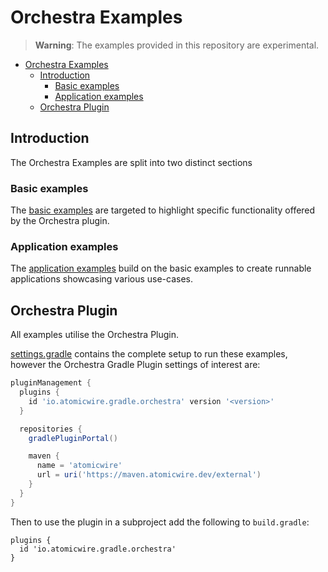 # Orchestra Examples

> **Warning**: The examples provided in this repository are experimental.

<!-- TOC -->
* [Orchestra Examples](#orchestra-examples)
  * [Introduction](#introduction)
    * [Basic examples](#basic-examples)
    * [Application examples](#application-examples)
  * [Orchestra Plugin](#orchestra-plugin)
<!-- TOC -->

## Introduction

The Orchestra Examples are split into two distinct sections

### Basic examples

The [basic examples](./basic-examples) are targeted to highlight specific functionality offered by the Orchestra plugin.

### Application examples

The [application examples](./app-examples) build on the basic examples to create runnable applications showcasing
various use-cases.


## Orchestra Plugin

All examples utilise the Orchestra Plugin.

[settings.gradle](./settings.gradle) contains the complete setup to run these examples, however the Orchestra Gradle
Plugin settings of interest are:

```groovy
pluginManagement {
  plugins {
    id 'io.atomicwire.gradle.orchestra' version '<version>'
  }

  repositories {
    gradlePluginPortal()

    maven {
      name = 'atomicwire'
      url = uri('https://maven.atomicwire.dev/external')
    }
  }
}

```

Then to use the plugin in a subproject add the following to `build.gradle`:

```
plugins {
  id 'io.atomicwire.gradle.orchestra'
}
```
